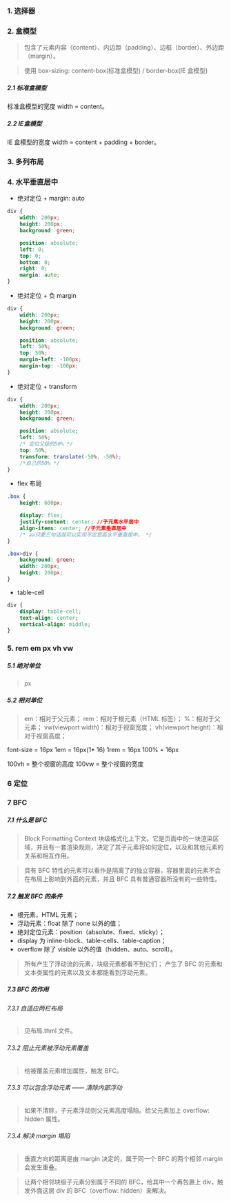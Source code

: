 ### 1. 选择器

### 2. 盒模型

> 包含了元素内容（content）、内边距（padding）、边框（border）、外边距（margin）。

> 使用 box-sizing: content-box(标准盒模型) / border-box(IE 盒模型)

##### 2.1 标准盒模型

标准盒模型的宽度 width = content。

##### 2.2 IE盒模型

IE 盒模型的宽度 width = content + padding + border。

### 3. 多列布局

### 4. 水平垂直居中

* 绝对定位 + margin: auto

``` css
div {
    width: 200px;
    height: 200px;
    background: green;

    position: absolute;
    left: 0;
    top: 0;
    bottom: 0;
    right: 0;
    margin: auto;
}
```

* 绝对定位 + 负 margin

``` css
div {
    width: 200px;
    height: 200px;
    background: green;

    position: absolute;
    left: 50%;
    top: 50%;
    margin-left: -100px;
    margin-top: -100px;
}
```

* 绝对定位 + transform

``` css
div {
    width: 200px;
    height: 200px;
    background: green;

    position: absolute;
    left: 50%;
    /* 定位父级的50% */
    top: 50%;
    transform: translate(-50%, -50%);
    /*自己的50% */
}
```

* flex 布局

``` css
.box {
    height: 600px;

    display: flex;
    justify-content: center; //子元素水平居中
    align-items: center; //子元素垂直居中
    /* aa只要三句话就可以实现不定宽高水平垂直居中。 */
}

.box>div {
    background: green;
    width: 200px;
    height: 200px;
}
```

* table-cell

``` css
div {
    display: table-cell;
    text-align: center;
    vertical-align: middle;
}
```

### 5. rem em px vh vw

##### 5.1 绝对单位

> px

##### 5.2 相对单位

> em：相对于父元素；
> rem：相对于根元素（HTML 标签）；
> %：相对于父元素；
> vw(viewport width)：相对于视窗宽度；
> vh(viewport height)：相对于视窗高度；

font-size = 16px
1em = 16px(1* 16)
1rem = 16px
100% = 16px

100vh = 整个视窗的高度
100vw = 整个视窗的宽度

### 6 定位

>

### 7 BFC

##### 7.1 什么是 BFC
> Block Formatting Context 块级格式化上下文。它是页面中的一块渲染区域，并且有一套渲染规则，决定了其子元素将如何定位，以及和其他元素的关系和相互作用。

> 具有 BFC 特性的元素可以看作是隔离了的独立容器，容器里面的元素不会在布局上影响到外面的元素，并且 BFC 具有普通容器所没有的一些特性。

##### 7.2 触发 BFC 的条件

* 根元素，HTML 元素；
* 浮动元素：float 除了 none 以外的值；
* 绝对定位元素：position（absolute、fixed、sticky）；
* display 为 inline-block、table-cells、table-caption；
* overflow 除了 visible 以外的值（hidden、auto、scroll）。

> 所有产生了浮动流的元素，块级元素都看不到它们；
> 产生了 BFC 的元素和文本类属性的元素以及文本都能看到浮动元素。

##### 7.3 BFC 的作用

###### 7.3.1 自适应两栏布局

> 见布局.thml 文件。

###### 7.3.2 阻止元素被浮动元素覆盖

> 给被覆盖元素增加属性，触发 BFC。

###### 7.3.3 可以包含浮动元素 —— 清除内部浮动

> 如果不清除，子元素浮动则父元素高度塌陷。给父元素加上 overflow: hidden 属性。

###### 7.3.4 解决 margin 塌陷

> 垂直方向的距离是由 margin 决定的，属于同一个 BFC 的两个相邻 margin 会发生重叠。

> 让两个相邻块级子元素分别属于不同的 BFC，给其中一个再包裹上 div，触发外面这层 div 的 BFC（overflow: hidden）来解决。
